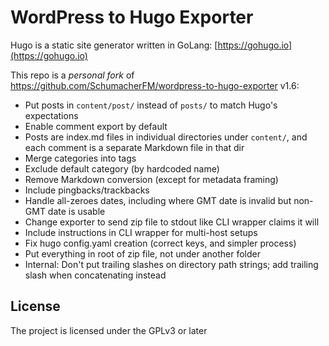 # WordPress to Hugo Exporter

Hugo is a static site generator written in GoLang:
[https://gohugo.io](https://gohugo.io)

This repo is a *personal fork* of
https://github.com/SchumacherFM/wordpress-to-hugo-exporter v1.6:

- Put posts in `content/post/` instead of `posts/` to match Hugo's
  expectations
- Enable comment export by default
- Posts are index.md files in individual directories under `content/`,
  and each comment is a separate Markdown file in that dir
- Merge categories into tags
- Exclude default category (by hardcoded name)
- Remove Markdown conversion (except for metadata framing)
- Include pingbacks/trackbacks
- Handle all-zeroes dates, including where GMT date is invalid but
  non-GMT date is usable
- Change exporter to send zip file to stdout like CLI wrapper claims
  it will
- Include instructions in CLI wrapper for multi-host setups
- Fix hugo config.yaml creation (correct keys, and simpler process)
- Put everything in root of zip file, not under another folder
- Internal: Don't put trailing slashes on directory path strings; add
  trailing slash when concatenating instead

## License

The project is licensed under the GPLv3 or later

